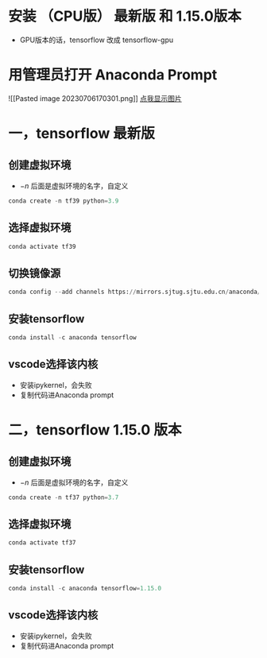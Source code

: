 # 安装 （CPU版） 最新版 和 1.15.0版本
- GPU版本的话，tensorflow 改成 tensorflow-gpu

# 用管理员打开 Anaconda Prompt

![[Pasted image 20230706170301.png]]
[点我显示图片](https://github.com/zky119/Obsidian-Vault/blob/main/Pasted%20image%2020230706170301.png)

# 一，tensorflow 最新版
## 创建虚拟环境
- $-n$ 后面是虚拟环境的名字，自定义
```python
conda create -n tf39 python=3.9
```

## 选择虚拟环境

```python
conda activate tf39
```

## 切换镜像源

```python
conda config --add channels https://mirrors.sjtug.sjtu.edu.cn/anaconda/pkgs/main/
```

## 安装tensorflow

```python
conda install -c anaconda tensorflow
```

## vscode选择该内核

- 安装ipykernel，会失败
- 复制代码进Anaconda prompt


# 二，tensorflow 1.15.0 版本

## 创建虚拟环境
- $-n$ 后面是虚拟环境的名字，自定义
```python
conda create -n tf37 python=3.7
```

## 选择虚拟环境

```python
conda activate tf37
```

## 安装tensorflow

```python
conda install -c anaconda tensorflow=1.15.0
```

## vscode选择该内核

- 安装ipykernel，会失败
- 复制代码进Anaconda prompt
